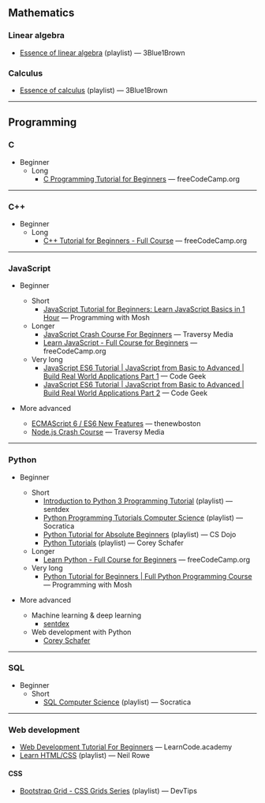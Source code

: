 ## Mathematics

### Linear algebra

- [Essence of linear algebra](https://www.youtube.com/watch?v=fNk_zzaMoSs&list=PLZHQObOWTQDPD3MizzM2xVFitgF8hE_ab) (playlist) — 3Blue1Brown

### Calculus

- [Essence of calculus](https://www.youtube.com/watch?v=WUvTyaaNkzM&list=PLZHQObOWTQDMsr9K-rj53DwVRMYO3t5Yr) (playlist) — 3Blue1Brown

---

## Programming

### C

- Beginner
    - Long
        - [C Programming Tutorial for Beginners](https://www.youtube.com/watch?v=KJgsSFOSQv0) — freeCodeCamp.org

---

### C++

- Beginner
    - Long
        - [C++ Tutorial for Beginners - Full Course](https://www.youtube.com/watch?v=vLnPwxZdW4Y) — freeCodeCamp.org

---

### JavaScript

- Beginner
    - Short
        - [JavaScript Tutorial for Beginners: Learn JavaScript Basics in 1 Hour](https://www.youtube.com/watch?v=W6NZfCO5SIk) — Programming with Mosh
    - Longer
        - [JavaScript Crash Course For Beginners](https://www.youtube.com/watch?v=hdI2bqOjy3c) — Traversy Media
        - [Learn JavaScript - Full Course for Beginners](https://www.youtube.com/watch?v=PkZNo7MFNFg) — freeCodeCamp.org
    - Very long
        - [JavaScript ES6 Tutorial | JavaScript from Basic to Advanced | Build Real World Applications Part 1](https://www.youtube.com/watch?v=wbJWUWJWlaY) — Code Geek
        - [JavaScript ES6 Tutorial | JavaScript from Basic to Advanced | Build Real World Applications Part 2](https://www.youtube.com/watch?v=t8P6FELv71A) — Code Geek

- More advanced
    - [ECMAScript 6 / ES6 New Features](https://www.youtube.com/watch?v=ZJZfIw3P8No&list=PL6gx4Cwl9DGBhgcpA8eTYYWg7im72LgLt) — thenewboston
    - [Node.js Crash Course](https://www.youtube.com/watch?v=fBNz5xF-Kx4) — Traversy Media
---

### Python

- Beginner
    - Short
        - [Introduction to Python 3 Programming Tutorial](https://www.youtube.com/watch?v=eXBD2bB9-RA&list=PLQVvvaa0QuDeAams7fkdcwOGBpGdHpXln) (playlist) — sentdex
        - [Python Programming Tutorials Computer Science](https://www.youtube.com/watch?v=bY6m6_IIN94&list=PLi01XoE8jYohWFPpC17Z-wWhPOSuh8Er-) (playlist) — Socratica
        - [Python Tutorial for Absolute Beginners](https://www.youtube.com/watch?v=Z1Yd7upQsXY&list=PLBZBJbE_rGRWeh5mIBhD-hhDwSEDxogDg) (playlist) — CS Dojo
        - [Python Tutorials](https://www.youtube.com/watch?v=YYXdXT2l-Gg&list=PL-osiE80TeTt2d9bfVyTiXJA-UTHn6WwU) (playlist) — Corey Schafer
    - Longer
        - [Learn Python - Full Course for Beginners](https://www.youtube.com/watch?v=rfscVS0vtbw) — freeCodeCamp.org
    - Very long
        - [Python Tutorial for Beginners | Full Python Programming Course](https://www.youtube.com/watch?v=_uQrJ0TkZlc) — Programming with Mosh

- More advanced
    - Machine learning & deep learning
        - [sentdex](https://www.youtube.com/user/sentdex/)
    - Web development with Python
        - [Corey Schafer](https://www.youtube.com/channel/UCCezIgC97PvUuR4_gbFUs5g)

---

### SQL

- Beginner
    - Short
        - [SQL Computer Science](https://www.youtube.com/watch?v=nWyyDHhTxYU&list=PLi01XoE8jYojRqM4qGBF1U90Ee1Ecb5tt) (playlist) — Socratica

---

### Web development
- [Web Development Tutorial For Beginners](https://www.youtube.com/watch?v=gQojMIhELvM&list=PLoYCgNOIyGABDU532eesybur5HPBVfC1G) — LearnCode.academy
- [Learn HTML/CSS](https://www.youtube.com/watch?v=iHZWS61Vyxk&list=PLMvLDJ7usmZDSg1z0X--3qz38IHjdieXR) (playlist) — Neil Rowe

#### CSS
- [Bootstrap Grid - CSS Grids Series](https://www.youtube.com/watch?v=Dwzw3hzYcNU&list=PLqGj3iMvMa4IPwMW-sSXn1Q_pVu5tUMCw) (playlist) — DevTips
